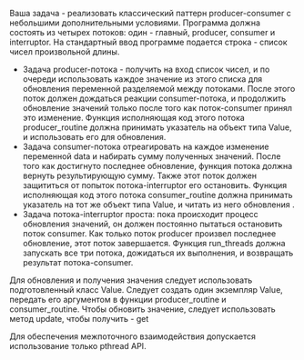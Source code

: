 Ваша задача - реализовать классический паттерн producer-consumer с небольшими дополнительными условиями. Программа должна состоять из четырех потоков: один - главный, producer, consumer и interruptor. На стандартный ввод программе подается строка - список чисел произвольной длины.

* Задача producer-потока - получить на вход список чисел, и по очереди использовать каждое значение из этого списка для обновления переменной разделяемой между потоками. После этого поток должен дождаться реакции consumer-потока, и продолжить обновление значений только после того как поток-consumer принял это изменение. Функция исполняющая код этого потока producer_routine должна принимать указатель на объект типа Value, и использовать его для обновления.
* Задача consumer-потока отреагировать на каждое изменение переменной data и набирать сумму полученных значений. После того как достигнуто последнее обновление, функция потока должна вернуть результирующую сумму. Также этот поток должен защититься от попыток потока-interruptor его остановить. Функция исполняющая код этого потока consumer_routine должна принимать указатель на тот же объект типа Value, и читать из него обновления .
* Задача потока-interruptor проста: пока происходит процесс обновления значений, он должен постоянно пытаться остановить поток consumer. Как только поток producer произвел последнее обновление, этот поток завершается.
Функция run_threads должна запускать все три потока, дожидаться их выполнения, и возвращать результат потока-consumer.

Для обновления и получения значения следует использовать подготовленный класс Value. Следует создать один экземпляр Value, передать его аргументом в функции producer_routine и consumer_routine. Чтобы обновить значение, следует использовать метод update, чтобы получить - get

Для обеспечения межпоточного взаимодействия допускается использование только pthread API.